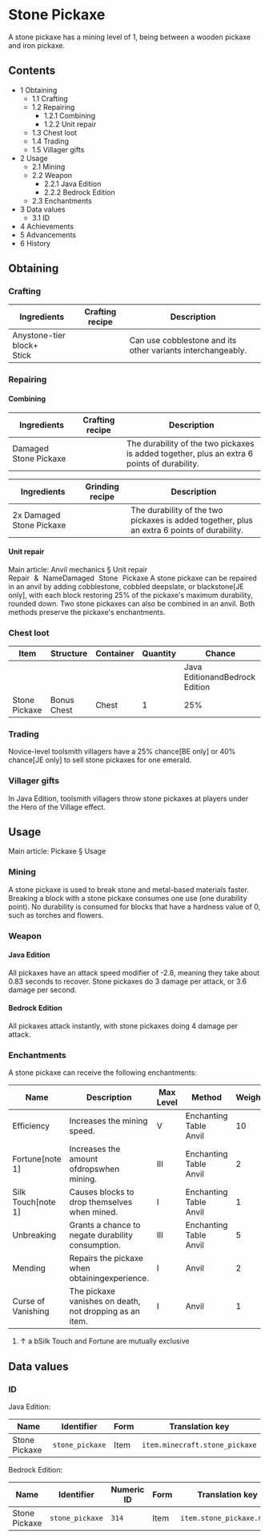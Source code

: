 # Stone Pickaxe
A stone pickaxe has a mining level of 1, being between a wooden pickaxe and iron pickaxe.

## Contents
- 1 Obtaining
	- 1.1 Crafting
	- 1.2 Repairing
		- 1.2.1 Combining
		- 1.2.2 Unit repair
	- 1.3 Chest loot
	- 1.4 Trading
	- 1.5 Villager gifts
- 2 Usage
	- 2.1 Mining
	- 2.2 Weapon
		- 2.2.1 Java Edition
		- 2.2.2 Bedrock Edition
	- 2.3 Enchantments
- 3 Data values
	- 3.1 ID
- 4 Achievements
- 5 Advancements
- 6 History

## Obtaining
### Crafting
| Ingredients                    | Crafting recipe | Description                                                 |
|--------------------------------|-----------------|-------------------------------------------------------------|
| Anystone-tier block+<br/>Stick |                 | Can use cobblestone and its other variants interchangeably. |

### Repairing
#### Combining
| Ingredients           | Crafting recipe | Description                                                                                 |
|-----------------------|-----------------|---------------------------------------------------------------------------------------------|
| Damaged Stone Pickaxe |                 | The durability of the two pickaxes is added together, plus an extra 6 points of durability. |

| Ingredients              | Grinding recipe | Description                                                                                 |
|--------------------------|-----------------|---------------------------------------------------------------------------------------------|
| 2x Damaged Stone Pickaxe |                 | The durability of the two pickaxes is added together, plus an extra 6 points of durability. |

#### Unit repair
Main article: Anvil mechanics § Unit repair
Repair & NameDamaged Stone Pickaxe
A stone pickaxe can be repaired in an anvil by adding cobblestone, cobbled deepslate, or blackstone‌[JE  only], with each block restoring 25% of the pickaxe's maximum durability, rounded down. Two stone pickaxes can also be combined in an anvil. Both methods preserve the pickaxe's enchantments.

### Chest loot
| Item          | Structure   | Container | Quantity | Chance                         |
|---------------|-------------|-----------|----------|--------------------------------|
|               |             |           |          | Java EditionandBedrock Edition |
| Stone Pickaxe | Bonus Chest | Chest     | 1        | 25%                            |

### Trading
Novice-level toolsmith villagers have a 25% chance‌[BE  only] or 40% chance‌[JE  only] to sell stone pickaxes for one emerald.

### Villager gifts
In Java Edition, toolsmith villagers throw stone pickaxes at players under the Hero of the Village effect.

## Usage
Main article: Pickaxe § Usage
### Mining
A stone pickaxe is used to break stone and metal-based materials faster. Breaking a block with a stone pickaxe consumes one use (one durability point). No durability is consumed for blocks that have a hardness value of 0, such as torches and flowers.

### Weapon
#### Java Edition
All pickaxes have an attack speed modifier of -2.8, meaning they take about 0.83 seconds to recover. Stone pickaxes do 3 damage per attack, or 3.6 damage per second.

#### Bedrock Edition
All pickaxes attack instantly, with stone pickaxes doing 4 damage per attack.

### Enchantments
A stone pickaxe can receive the following enchantments:

| Name               | Description                                             | Max Level | Method                     | Weight |
|--------------------|---------------------------------------------------------|-----------|----------------------------|--------|
| Efficiency         | Increases the mining speed.                             | V         | Enchanting Table<br/>Anvil | 10     |
| Fortune[note 1]    | Increases the amount ofdropswhen mining.                | III       | Enchanting Table<br/>Anvil | 2      |
| Silk Touch[note 1] | Causes blocks to drop themselves when mined.            | I         | Enchanting Table<br/>Anvil | 1      |
| Unbreaking         | Grants a chance to negate durability consumption.       | III       | Enchanting Table<br/>Anvil | 5      |
| Mending            | Repairs the pickaxe when obtainingexperience.           | I         | Anvil                      | 2      |
| Curse of Vanishing | The pickaxe vanishes on death, not dropping as an item. | I         | Anvil                      | 1      |

1. ↑ a bSilk Touch and Fortune are mutually exclusive

## Data values
### ID
Java Edition:

| Name          | Identifier      | Form | Translation key                |
|---------------|-----------------|------|--------------------------------|
| Stone Pickaxe | `stone_pickaxe` | Item | `item.minecraft.stone_pickaxe` |

Bedrock Edition:

| Name          | Identifier      | Numeric ID | Form | Translation key           |
|---------------|-----------------|------------|------|---------------------------|
| Stone Pickaxe | `stone_pickaxe` | `314`      | Item | `item.stone_pickaxe.name` |


